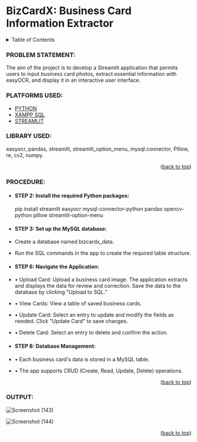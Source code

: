 <a name="readme-top"></a>
#   __BizCardX: Business Card Information Extractor__

<!-- TABLE OF CONTENTS -->
<details>
  <summary>Table of Contents</summary>
  <ol>
    <li>
      <a href="#problem-statement">PROBLEM STATEMENT</a>
    </li>
    <li>
      <a href="#platforms-used">PLATFORMS USED</a>
    </li>
    <li><a href="#library-used">LIBRARY USED</a></li>
    <li><a href="#procedure">PROCEDURE</a></li>
    <li><a href="#output">OUTPUT</a></li>
  </ol>
</details>

<!-- PROBLEM STATEMENT -->
### PROBLEM STATEMENT:
The aim of the project is to develop a Streamlit application that permits users to input business card photos, extract essential information with easyOCR, and display it in an interactive user interface.

<!-- PLATFORMS USED -->
### PLATFORMS USED:

* [PYTHON](https://www.python.org/)
* [XAMPP SQL](https://www.apachefriends.org/index.html)
* [STREAMLIT](https://streamlit.io/)
  
<!-- LIBRARY USED -->
### LIBRARY USED:
easyocr, pandas, streamlit, streamlit_option_menu, mysql.connector, Pillow, re, cv2, numpy.

<p align="right">(<a href="#readme-top">back to top</a>)</p>

<!-- PROCEDURE -->
### PROCEDURE:

* #### __STEP 2:__ Install the required Python packages:
     pip install streamlit easyocr mysql-connector-python pandas opencv-python 
     pillow 
     streamlit-option-menu
  
* #### __STEP 3:__ Set up the MySQL database:
*   Create a database named bizcardx_data.
*   Run the SQL commands in the app to create the required table structure.

* #### __STEP 6:__ Navigate the Application:
*   • Upload Card: Upload a business card image. The application extracts and 
      displays the data for review and correction. Save the data to the database by clicking "Upload to SQL."
*   • View Cards: View a table of saved business cards.
*   • Update Card: Select an entry to update and modify the fields as needed. Click "Update Card" to save changes.
*   • Delete Card: Select an entry to delete and confirm the action.

* #### __STEP 8:__ Database Management:
*   • Each business card's data is stored in a MySQL table.
*   • The app supports CRUD (Create, Read, Update, Delete) operations.

<p align="right">(<a href="#readme-top">back to top</a>)</p>

<!-- OUTPUT -->
### OUTPUT:
   ![Screenshot (143)](https://github.com/user-attachments/assets/72b44683-ebf0-42c2-b26d-20bac6050091)

  ![Screenshot (144)](https://github.com/user-attachments/assets/485e5638-f01f-4a4f-9232-2cea8488decb)

   
<p align="right">(<a href="#readme-top">back to top</a>)</p>


